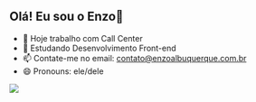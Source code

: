 ## Olá! Eu sou o Enzo👋

- 🔭 Hoje trabalho com Call Center
- 🌱 Estudando Desenvolvimento Front-end 
- 📫 Contate-me no email: contato@enzoalbuquerque.com.br
- 😄 Pronouns: ele/dele

<picture>
<source 
  srcset="https://github-readme-stats.vercel.app/api?username=oenzoalbuquerque&show_icons=true&theme=radical"
  media="(prefers-color-scheme: dark)"
/>
<source
  srcset="https://github-readme-stats.vercel.app/api?username=oenzoalbuquerque&show_icons=true"
  media="(prefers-color-scheme: light), (prefers-color-scheme: no-preference)"
/>
<img src="https://github-readme-stats.vercel.app/api?username=oenzoalbuquerque&show_icons=true" />
</picture>
